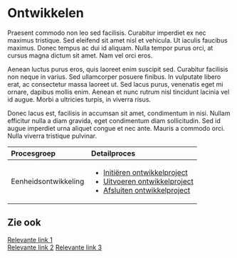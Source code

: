 
# Ontwikkelen

Praesent commodo non leo sed facilisis. Curabitur imperdiet ex nec maximus tristique. Sed eleifend sit amet nisl et vehicula. Ut iaculis faucibus maximus. Donec tempus ac dui id aliquam. Nulla tempor purus orci, at cursus magna dictum sit amet. Nam vel orci eros.

Aenean luctus purus eros, quis laoreet enim suscipit sed. Curabitur facilisis non neque in varius. Sed ullamcorper posuere finibus. In vulputate libero erat, ac consectetur massa laoreet ut. Sed lacus purus, venenatis eget mi ornare, dapibus mollis enim. Aenean et nunc rutrum nisl tincidunt lacinia vel id augue. Morbi a ultricies turpis, in viverra risus.

Donec lacus est, facilisis in accumsan sit amet, condimentum in nisi. Nullam efficitur nulla a diam gravida, eget condimentum diam sollicitudin. Sed id augue imperdiet urna aliquet congue et nec ante. Mauris a commodo orci. Nulla viverra tristique pulvinar.

Procesgroep | Detailproces
:--- | :---
Eenheidsontwikkeling | <ul><li>[Initiëren ontwikkelproject](initieren-ontwikkelproject.md)</li><li>[Uitvoeren ontwikkelproject](uitvoeren-ontwikkelproject.md)</li><li>[Afsluiten ontwikkelproject](afsluiten-ontwikkelproject.md)</li></ul>

## Zie ook

[Relevante link 1]( )  
[Relevante link 2]( )
[Relevante link 3]( )
<!--stackedit_data:
eyJoaXN0b3J5IjpbMzAyMzc0NDA4XX0=
-->